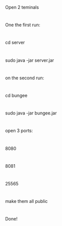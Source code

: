 Open 2 teminals
#
One the first run:
#
cd server
#
sudo java -jar server.jar
#
on the second run:
#
cd bungee
#
sudo java -jar bungee.jar
#
open 3 ports:
#
8080
#
8081
#
25565
#
make them all public
#
Done!